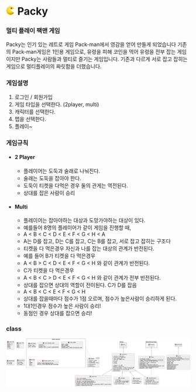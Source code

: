 # ![Packy_1.png](public/assets/images/Packy_1.png) Packy

### 멀티 플레이 팩맨 게임

Packy는 인기 있는 레트로 게임 Pack-man에서 영감을 얻어 만들게 되었습니다
기존의 Pack-man게임은 1인용 게임으로, 유령을 피해 코인을 먹어 유령을 전부 잡는 게임이지만
Packy는 사람들과 멀티로 즐기는 게임입니다. 기존과 다르게 서로 잡고 잡히는 게임으로 멀티플레이의 짜릿함을 더했습니다.

### 게임설명
1. 로그인 / 회원가입
2. 게임 타입을 선택한다. (2player, multi)
3. 캐릭터를 선택한다.
4. 맵을 선택한다.
5. 플레이~

### 게임규칙
- #### 2 Player
  - 플레이어는 도둑과 술래로 나눠진다.
  - 술래는 도둑을 잡아야 한다.
  - 도둑이 티켓을 다먹은 경우 둘의 관게는 역전된다.
  - 상대를 잡은 사람이 승리

- #### Multi
  - 플레이어는 잡아야하는 대상과 도망가야하는 대상이 있다.
  - 예를들어 8명의 플레이어가 같이 게임을 진행할 때,
  - A < B < C < D < E < F < G < H < A
  - A는 D를 잡고, D는 C를 잡고, C는 B를 잡고, 서로 잡고 잡히는 구조다
  - 티켓을 다 먹은경우 자신과 나를 잡는 대상의 관계가 반전된다.
  - 예를 들어 B가 티켓을 다 먹은경우 
  - A < B > C < D < E < F < G < H 와 같이 관계가 반전된다.
  - C가 티켓을 다 먹은경우
  - A < B < C > D < E < F < G < H 와 같이 관계가 전부 반전된다.
  - 상대를 잡으면 상대의 역할이 전이된다. C가 D를 잡음
  - A < B < C < E < F < G < H
  - 상대를 잡을때마다 점수가 1점 오르며, 점수가 높은사람이 승리하게 된다.
  - 1대1인경우 점수가 높은 사람이 승리!
  - 동점인 경우 상대를 잡으면 승리!

### class
![doc](doc/game.png)
